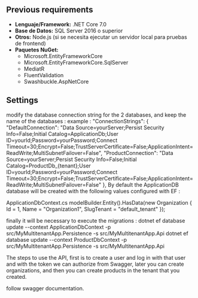 ## Previous requirements

- **Lenguaje/Framework:** .NET Core 7.0
- **Base de Datos:** SQL Server 2016 o superior
- **Otros:** Node.js (si se necesita ejecutar un servidor local para pruebas de frontend)
- **Paquetes NuGet:**
  - Microsoft.EntityFrameworkCore
  - Microsoft.EntityFrameworkCore.SqlServer
  - MediatR
  - FluentValidation
  - Swashbuckle.AspNetCore

## Settings
modify the database connection string for the 2 databases, and keep the name of the databases :
example :
  "ConnectionStrings": {
    "DefaultConnection": "Data Source=yourServer;Persist Security Info=False;Initial Catalog=ApplicationDb;User ID=yourId;Password=yourPassword;Connect Timeout=30;Encrypt=False;TrustServerCertificate=False;ApplicationIntent=ReadWrite;MultiSubnetFailover=False",
    "ProductConnection": "Data Source=yourServer;Persist Security Info=False;Initial Catalog=ProductDb_{tenant};User ID=yourId;Password=yourPassword;Connect Timeout=30;Encrypt=False;TrustServerCertificate=False;ApplicationIntent=ReadWrite;MultiSubnetFailover=False"
  },
By default the ApplicationDB database will be created with the following values ​​configured with EF :

ApplicationDbContext.cs
   modelBuilder.Entity<Organization>().HasData(new Organization { Id = 1, Name = "Organization1", SlugTenant = "default_tenant" });

finally it will be necessary to execute the migrations :
  dotnet ef database update --context ApplicationDbContext -p src/MyMultitenantApp.Persistence -s src/MyMultitenantApp.Api
  dotnet ef database update --context ProductDbContext -p src/MyMultitenantApp.Persistence -s src/MyMultitenantApp.Api

The steps to use the API, first is to create a user and log in with that user and with the token we can authorize from Swagger, later you can create organizations, and then you can create products in the tenant that you created.

follow swagger documentation.
